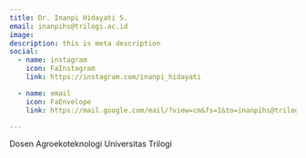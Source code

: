 ```yaml
---
title: Dr. Inanpi Hidayati S.
email: inanpihs@trilogi.ac.id
image: 
description: this is meta description
social:
  - name: instagram
    icon: FaInstagram
    link: https://instagram.com/inanpi_hidayati

  - name: email
    icon: FaEnvelope
    link: https://mail.google.com/mail/?view=cm&fs=1&to=inanpihs@trilogi.ac.id

---
```


Dosen Agroekoteknologi Universitas Trilogi
